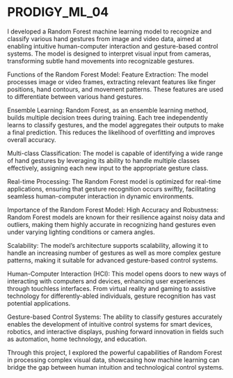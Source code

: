 # PRODIGY_ML_04
I developed a Random Forest machine learning model to recognize and classify various hand gestures from image and video data, aimed at enabling intuitive human-computer interaction and gesture-based control systems. The model is designed to interpret visual input from cameras, transforming subtle hand movements into recognizable gestures.

Functions of the Random Forest Model:
Feature Extraction: The model processes image or video frames, extracting relevant features like finger positions, hand contours, and movement patterns. These features are used to differentiate between various hand gestures.

Ensemble Learning: Random Forest, as an ensemble learning method, builds multiple decision trees during training. Each tree independently learns to classify gestures, and the model aggregates their outputs to make a final prediction. This reduces the likelihood of overfitting and improves overall accuracy.

Multi-class Classification: The model is capable of identifying a wide range of hand gestures by leveraging its ability to handle multiple classes effectively, assigning each new input to the appropriate gesture class.

Real-time Processing: The Random Forest model is optimized for real-time applications, ensuring that gesture recognition occurs swiftly, facilitating seamless human-computer interaction in dynamic environments.

Importance of the Random Forest Model:
High Accuracy and Robustness: Random Forest models are known for their resilience against noisy data and outliers, making them highly accurate in recognizing hand gestures even under varying lighting conditions or camera angles.

Scalability: The model’s architecture supports scalability, allowing it to handle an increasing number of gestures as well as more complex gesture patterns, making it suitable for advanced gesture-based control systems.

Human-Computer Interaction (HCI): This model opens doors to new ways of interacting with computers and devices, enhancing user experiences through touchless interfaces. From virtual reality and gaming to assistive technology for differently-abled individuals, gesture recognition has vast potential applications.

Gesture-based Control Systems: The ability to classify gestures accurately enables the development of intuitive control systems for smart devices, robotics, and interactive displays, pushing forward innovation in fields such as automation, home technology, and education.

Through this project, I explored the powerful capabilities of Random Forest in processing complex visual data, showcasing how machine learning can bridge the gap between human intuition and technological control systems.

